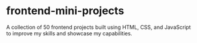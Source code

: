 # frontend-mini-projects
A collection of 50 frontend projects built using HTML, CSS, and JavaScript to improve my skills and showcase my capabilities.
